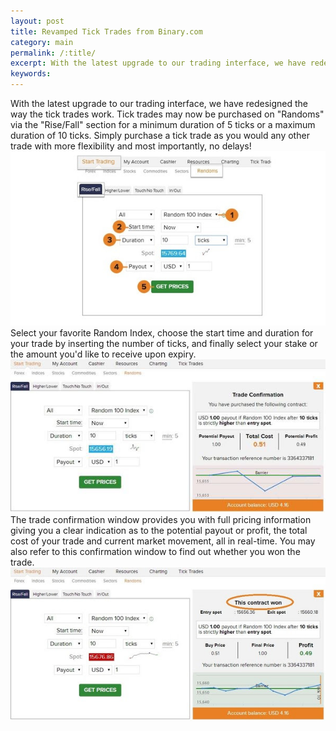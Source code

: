 ```yaml
---
layout: post
title: Revamped Tick Trades from Binary.com
category: main
permalink: /:title/
excerpt: With the latest upgrade to our trading interface, we have redesigned the way the tick trades work. Tick trades may now be purchased on "Randoms" via the "Rise/Fall" section for a minimum duration of 5 ticks or a maximum duration of 10 ticks.
keywords:
---
```


With the latest upgrade to our trading interface, we have redesigned the way the tick trades work. Tick trades may now be purchased on "Randoms" via the "Rise/Fall" section for a minimum duration of 5 ticks or a maximum duration of 10 ticks. Simply purchase a tick trade as you would any other trade with more flexibility and most importantly, no delays!
 ![](/post_images/4735165_orig.jpg)
Select your favorite Random Index, choose the start time and duration for your trade by inserting the number of ticks, and finally select your stake or the amount you'd like to receive upon expiry.
 ![](/post_images/3949173_orig.jpg)
The trade confirmation window provides you with full pricing information giving you a clear indication as to the potential payout or profit, the total cost of your trade and current market movement, all in real-time. You may also refer to this confirmation window to find out whether you won the trade.
 ![](/post_images/7232046_orig.jpg)
